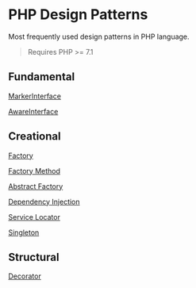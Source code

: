 PHP Design Patterns
========================

Most frequently used design patterns in PHP language. 
> Requires PHP >= 7.1

## Fundamental

[MarkerInterface](fundamental/MarkerInterface/README.md)

[AwareInterface](fundamental/AwareInterface/README.md)

## Creational

[Factory](creational/Factory/README.md)

[Factory Method](creational/FactoryMethod/README.md)

[Abstract Factory](creational/AbstractFactory/README.md)

[Dependency Injection](creational/DependencyInjection/README.md)

[Service Locator](creational/ServiceLocator/README.md)

[Singleton](creational/Singleton/README.md)

## Structural

[Decorator](structural/Decorator/README.md)
